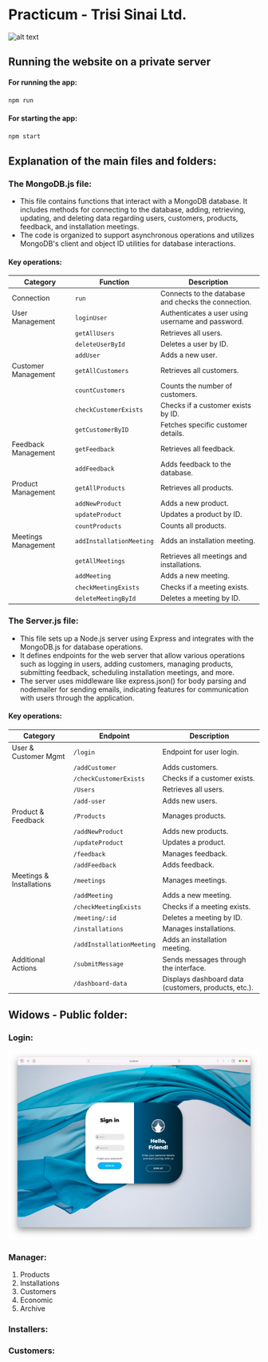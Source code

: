 # Practicum - Trisi Sinai Ltd.
![alt text](http://url/to/img.jpg "Title")

## Running the website on a private server
#### For running the app:
```bash
npm run
```
#### For starting the app:
```bash
npm start
```

## Explanation of the main files and folders:

### The MongoDB.js file:
* This file contains functions that interact with a MongoDB database. It includes methods for connecting to the database, adding, retrieving, updating, and deleting data regarding users, customers, products, feedback, and installation meetings.
* The code is organized to support asynchronous operations and utilizes MongoDB's client and object ID utilities for database interactions.

#### Key operations:
| Category             | Function              | Description                                        |
|----------------------|-----------------------|----------------------------------------------------|
| Connection           | `run`                 | Connects to the database and checks the connection.|
| User Management      | `loginUser`           | Authenticates a user using username and password.  |
|                      | `getAllUsers`         | Retrieves all users.                               |
|                      | `deleteUserById`      | Deletes a user by ID.                              |
|                      | `addUser`             | Adds a new user.                                   |
| Customer Management  | `getAllCustomers`     | Retrieves all customers.                           |
|                      | `countCustomers`      | Counts the number of customers.                    |
|                      | `checkCustomerExists` | Checks if a customer exists by ID.                 |
|                      | `getCustomerByID`     | Fetches specific customer details.                 |
| Feedback Management  | `getFeedback`         | Retrieves all feedback.                            |
|                      | `addFeedback`         | Adds feedback to the database.                     |
| Product Management   | `getAllProducts`      | Retrieves all products.                            |
|                      | `addNewProduct`       | Adds a new product.                                |
|                      | `updateProduct`       | Updates a product by ID.                           |
|                      | `countProducts`       | Counts all products.                               |
| Meetings Management  | `addInstallationMeeting`| Adds an installation meeting.                    |
|                      | `getAllMeetings`      | Retrieves all meetings and installations.          |
|                      | `addMeeting`          | Adds a new meeting.                                |
|                      | `checkMeetingExists`  | Checks if a meeting exists.                        |
|                      | `deleteMeetingById`   | Deletes a meeting by ID. 
### The Server.js file:
* This file sets up a Node.js server using Express and integrates with the MongoDB.js for database operations.
* It defines endpoints for the web server that allow various operations such as logging in users, adding customers, managing products, submitting feedback, scheduling installation meetings, and more.
* The server uses middleware like express.json() for body parsing and nodemailer for sending emails, indicating features for communication with users through the application.
#### Key operations:
| Category             | Endpoint              | Description                                        |
|----------------------|-----------------------|----------------------------------------------------|
| User & Customer Mgmt | `/login`              | Endpoint for user login.                           |
|                      | `/addCustomer`        | Adds customers.                                    |
|                      | `/checkCustomerExists`| Checks if a customer exists.                       |
|                      | `/Users`              | Retrieves all users.                               |
|                      | `/add-user`           | Adds new users.                                    |
| Product & Feedback   | `/Products`           | Manages products.                                  |
|                      | `/addNewProduct`      | Adds new products.                                 |
|                      | `/updateProduct`      | Updates a product.                                 |
|                      | `/feedback`           | Manages feedback.                                  |
|                      | `/addFeedback`        | Adds feedback.                                     |
| Meetings & Installations | `/meetings`       | Manages meetings.                                  |
|                      | `/addMeeting`         | Adds a new meeting.                                |
|                      | `/checkMeetingExists` | Checks if a meeting exists.                        |
|                      | `/meeting/:id`        | Deletes a meeting by ID.                           |
|                      | `/installations`      | Manages installations.                             |
|                      | `/addInstallationMeeting` | Adds an installation meeting.                 |
| Additional Actions   | `/submitMessage`      | Sends messages through the interface.              |
|                      | `/dashboard-data`     | Displays dashboard data (customers, products, etc.).|


## Widows - Public folder:

### Login:
![alt text](Public/src/images/ReadmeImages/Signin.png "SignIn Page")
### Manager:
1. Products
2. Installations
3. Customers
4. Economic
5. Archive

### Installers:

### Customers:


## 
## 
## 
## 
## 
## 